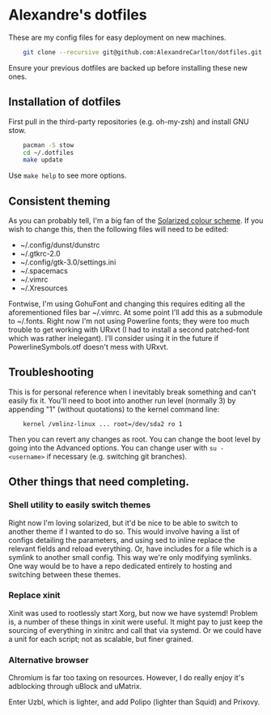 # Alexandre's dotfiles
These are my config files for easy deployment on new machines.

```bash
    git clone --recursive git@github.com:AlexandreCarlton/dotfiles.git ~/.dotfiles
```
Ensure your previous dotfiles are backed up before installing these new ones.

## Installation of dotfiles
First pull in the third-party repositories (e.g. oh-my-zsh) and install GNU stow.
```bash
    pacman -S stow
    cd ~/.dotfiles
    make update
```
Use `make help` to see more options.

## Consistent theming
As you can probably tell, I'm a big fan of the [Solarized colour scheme](https://ethanschoover.com/solarized).
If you wish to change this, then the following files will need to be edited:
 - ~/.config/dunst/dunstrc
 - ~/.gtkrc-2.0
 - ~/.config/gtk-3.0/settings.ini
 - ~/.spacemacs
 - ~/.vimrc
 - ~/.Xresources

Fontwise, I'm using GohuFont and changing this requires editing all
the aforementioned files bar ~/.vimrc.
At some point I'll add this as a submodule to ~/.fonts.
Right now I'm not using Powerline fonts; they were too much trouble to get
working with URxvt (I had to install a second patched-font which was rather inelegant).
I'll consider using it in the future if PowerlineSymbols.otf doesn't mess with URxvt.

## Troubleshooting
This is for personal reference when I inevitably break something and can't easily fix it.
You'll need to boot into another run level (normally 3) by appending "1" (without quotations) to the kernel command line:
```
    kernel /vmlinz-linux ... root=/dev/sda2 ro 1
```
Then you can revert any changes as root.
You can change the boot level by going into the Advanced options.
You can change user with `su - <username>` if necessary (e.g. switching git branches).

## Other things that need completing.

### Shell utility to easily switch themes
Right now I'm loving solarized, but it'd be nice to be able to switch to another
theme if I wanted to do so.
This would involve having a list of configs detailing the parameters, and using
sed to inline replace the relevant fields and reload everything.
Or, have includes for a file which is a symlink to another small config.
This way we're only modifying symlinks.
One way would be to have a repo dedicated entirely to hosting and switching
between these themes.

### Replace xinit
Xinit was used to rootlessly start Xorg, but now we have systemd! Problem is, a
number of these things in xinit were useful. It might pay to just keep the
sourcing of everything in xinitrc and call that via systemd.
Or we could have a unit for each script; not as scalable, but finer grained.

### Alternative browser
Chromium is far too taxing on resources. However, I do really enjoy it's
adblocking through uBlock and uMatrix.

Enter Uzbl, which is lighter, and add Polipo (lighter than Squid) and Prixovy.
